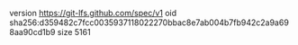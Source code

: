 version https://git-lfs.github.com/spec/v1
oid sha256:d359482c7fcc0035937118022270bbac8e7ab004b7fb942c2a9a698aa90cd1b9
size 5161
